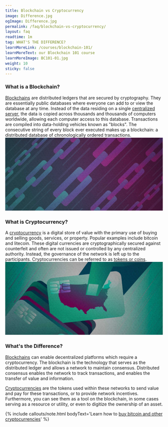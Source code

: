 ```yaml
---
title: Blockchain vs Cryptocurrency
image: Difference.jpg
ogImage: Difference.jpg
permalink: /faq/blockchain-vs-cryptocurrency/
layout: faq
readtime: 1m
tag: WHAT'S THE DIFFERENCE?
learnMoreLink: /courses/blockchain-101/
learnMoreText: our Blockchain 101 course
learnMoreImage: BC101-01.jpg
weight: 10
sticky: false
---
```

<h3>What is a Blockchain?</h3>
<span><a href='/faq/what-is-blockchain/' target='_blank'>Blockchains</a> are distributed ledgers that are secured by cryptography. They are essentially public databases where everyone can add to or view the database at any time. Instead of the data residing on a single <a href='/faq/what-is-decentralization/' target='_blank'>centralized server</a>, the data is copied across thousands and thousands of computers worldwide, allowing each computer access to this database. Transactions are compiled into data-holding vehicles known as "blocks". The consecutive string of every block ever executed makes up a blockchain: a distributed database of chronologically ordered transactions.</span> 

<img src="/assets/img/blockchain.jpg" alt="Chains" title="The blockchain">

<h3>What is Cryptocurrency?</h3>
<span>A <a href='/faq/what-is-cryptocurrency/' target='_blank'>cryptocurrency</a> is a digital store of value with the primary use of buying and selling goods, services, or property. Popular examples include bitcoin and litecoin. These digital currencies are cryptographically secured against counterfeit and often are not issued or controlled by any centralized authority. Instead, the governance of the network is left up to the participants. Cryptocurrencies can be referred to as <a href='/faq/coins-vs-tokens/' target='_blank'>tokens or coins</a>.</span> 

<img src="/assets/img/Crypto2.jpg" alt="Credit cards" title="Currencies">

<h3>What's the Difference?</h3>
<span><a href='/faq/what-is-blockchain/' target='_blank'>Blockchains</a> can enable decentralized platforms which require a cryptocurrency. The blockchain is the technology that serves as the distributed ledger and allows a network to maintain consensus. Distributed consensus enables the network to track transactions, and enables the transfer of value and information.</span>

<span><a href='/faq/what-is-cryptocurrency/' target='_blank'>Cryptocurrencies</a> are the tokens used within these networks to send value and pay for these transactions, or to provide network incentives. Furthermore, you can see them as a tool on the blockchain, in some cases serving as a resource or utility, or even to digitize the ownership of an asset.</span>

{% include callouts/note.html
	bodyText='Learn how to <a href="/faq/how-to-buy-bitcoin/" target="_blank">buy bitcoin and other cryptocurrencies</a>'
%}
